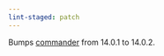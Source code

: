 ```yaml
---
lint-staged: patch
---
```


Bumps [commander](https://github.com/tj/commander.js) from 14.0.1 to 14.0.2.
